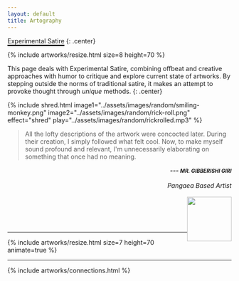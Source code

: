```yaml
---
layout: default
title: Artography
---
```


<span style="border-bottom: 3px solid black;">Experimental Satire</span>
{: .center}

{% include artworks/resize.html size=8 height=70 %}

This page deals with Experimental Satire, combining offbeat and creative approaches with humor to critique and explore current state of artworks. By stepping outside the norms of traditional satire, it makes an attempt to provoke thought through *unique* methods.
{: .center}

<!-- <center>🦄</center> -->

{% include shred.html image1="../assets/images/random/smiling-monkey.png" image2="../assets/images/random/rick-roll.png" effect="shred" play="../assets/images/random/rickrolled.mp3" %}

> All the lofty descriptions of the artwork were concocted later. During their creation, I simply followed what felt cool. Now, to make myself sound profound and relevant, I'm unnecessarily elaborating on something that once had no meaning.

<!-- <span class="highlight-black">--- *Mr. Gibberishi Giri* </span> -->

<span class="highlight-blue" style="float: right;">*__--- <small>MR. GIBBERISHI GIRI</small>__*</span> <br><br>
<span style="float: right">*Pangaea Based Artist*</span> <br><br>
<img style="float: right; width: 100px" src="{{site.baseurl}}/assets/signature.svg" alt="">

<br>
<br>
<br>

---


{% include artworks/resize.html size=7 height=70 animate=true %}

---

{% include artworks/connections.html %}
